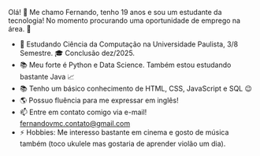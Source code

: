 Olá! 👋 Me chamo Fernando, tenho 19 anos e sou um estudante da tecnologia!
No momento procurando uma oportunidade de emprego na área. 👀

- 🏫 Estudando Ciência da Computação na Universidade Paulista, 3/8 Semestre. 🎓 Conclusão dez/2025.
- 📚 Meu forte é Python e Data Science. Também estou estudando bastante Java 📈 
- 📚 Tenho um básico conhecimento de HTML, CSS, JavaScript e SQL 😉
- 🌎 Possuo fluência para me expressar em inglês!
- 📫 Entre em contato comigo via e-mail! fernandovmc.contato@gmail.com
- ⚡ Hobbies: Me interesso bastante em cinema e gosto de música também (toco ukulele mas gostaria de aprender violão um dia).
